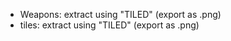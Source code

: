 - Weapons: extract using "TILED" (export as .png)
- tiles:   extract using "TILED" (export as .png)
 
